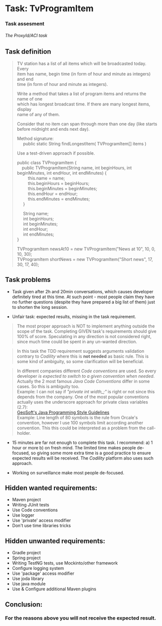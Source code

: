 # Task: TvProgramItem
### Task assesment
###### The ProxyId/ACI task

## Task definition
  >TV station has a list of all items which will be broadcasted today. Every  
  item has name, begin time (in form of hour and minute as integers) and end  
  time (in form of hour and minute as integers).  
  >
  >Write a method that takes a list of program items and returns the name of one  
  which has longest broadcast time. If there are many longest items, display  
  name of any of them.
  >
  >Consider that no item can span through more than one day (like starts  
  before midnight and ends next day).
  >
  >Method signature:  
  >&nbsp;&nbsp;&nbsp;&nbsp;
  >public static String findLongestItem( TVProgramItem[] items )
  >
  >Use a test-driven approach if possible.
  >  
  >  public class TVProgramItem {  
  &nbsp;&nbsp;&nbsp; public TVProgramItem(String name, int beginHours, int beginMinutes, int endHour, int endMinutes) {  
  &nbsp;&nbsp;&nbsp;&nbsp;&nbsp;&nbsp;&nbsp;&nbsp;    this.name = name;  
  &nbsp;&nbsp;&nbsp;&nbsp;&nbsp;&nbsp;&nbsp;&nbsp;    this.beginHours = beginHours;  
  &nbsp;&nbsp;&nbsp;&nbsp;&nbsp;&nbsp;&nbsp;&nbsp;    this.beginMinutes = beginMinutes;  
  &nbsp;&nbsp;&nbsp;&nbsp;&nbsp;&nbsp;&nbsp;&nbsp;    this.endHour = endHour;  
  &nbsp;&nbsp;&nbsp;&nbsp;&nbsp;&nbsp;&nbsp;&nbsp;    this.endMinutes = endMinutes;  
  &nbsp;&nbsp;&nbsp;&nbsp;     }  
  >  
  >  &nbsp;&nbsp;&nbsp;&nbsp; String name;  
  &nbsp;&nbsp;&nbsp;&nbsp; int beginHours;  
  &nbsp;&nbsp;&nbsp;&nbsp; int beginMinutes;  
  &nbsp;&nbsp;&nbsp;&nbsp; int endHour;  
  &nbsp;&nbsp;&nbsp;&nbsp; int endMinutes;  
  }  
  >  
  >  TVProgramItem newsAt10 = new TVProgramItem("News at 10", 10, 0, 10, 30);  
  >  TVProgramItem shortNews = new TVProgramItem("Short news", 17, 30, 17, 40);  


## Task problems
  * Task given after 2h and 20min conversations, which causes developer definitely tired at this
  time. At such point - most people claim they have no further questions (despite they have prepared
  a big list of them) just to shorten the long session.

  * Unfair task: expected results, missing in the task requirement.

  >The most proper approach is NOT to implement anything outside the scope of the task. Completing 
  GIVEN task's requirements should give 100% of score.  Speculating in any direction is not 
  considered right, since much time could be spent in any un-wanted direction.
  
  >In this task the TDD requirement suggests arguments validation contrary to _Codility_ where this
  is __not needed__ as basic rule. This is some kind of ambiguity, so some clarification will be
  beneficial.

  >In different companies different _Code conventions_ are used. So every developer  _is expected to
  switch_ _to a given convention when needed_. Actually the 2 most famous _Java Code Conventions_ 
  differ in some cases. So this is ambiguity too.  
  Example: I can not say if _"private int width&#95;;"_ is right or not since this depends from the
  company. One of the most popular conventions actually uses the underscore approach for private 
  class variables (2.7):  
  [GeoSoft's Java Programming Style Guidelines](http://geosoft.no/development/javastyle.html)  
  Example: Line length of 80 symbols is the rule from Orcale's convention, however I use 100 symbols
  limit according another convention. This this could be interpreted as a problem from the
  call-holder.

  * 15 minutes are far not enough to complete this task. I recommend: a) 1 hour or more b) on fresh
    mind. The limited time makes people de-focused, so giving some more extra time is a good 
    practice to ensure expected results will be received. The _Codility_ platform also uses such 
    approach.
  
  * Working on surveillance make most people de-focused.
  
## Hidden wanted requirements:  
  * Maven project
  * Writing JUnit tests
  * Use Code conventions 
  * Use logger
  * Use 'private' access modifier
  * Don't use time libraries tricks
  
## Hidden unwanted requirements:  
  * Gradle project
  * Spring project
  * Writing TestNG tests, use Mockinto/other framework
  * Configure logging system
  * Use 'package' access modifier
  * Use joda library
  * Use java module
  * Use & Configure additional Maven plugins
  
## Conclusion: 
### For the reasons above you will not receive the expected result.
